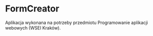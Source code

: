 # FormCreator
Aplikacja wykonana na potrzeby przedmiotu Programowanie aplikacji webowych (WSEI Kraków).
